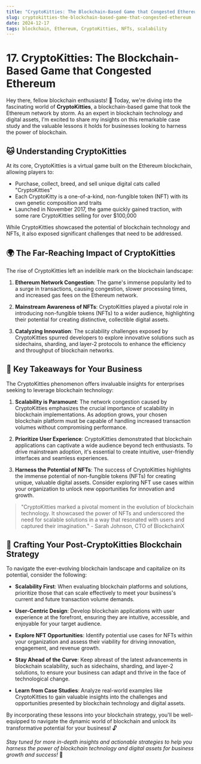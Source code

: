 ```yaml
---
title: "CryptoKitties: The Blockchain-Based Game that Congested Ethereum"
slug: cryptokitties-the-blockchain-based-game-that-congested-ethereum
date: 2024-12-17
tags: blockchain, Ethereum, CryptoKitties, NFTs, scalability
---
```


# 17. CryptoKitties: The Blockchain-Based Game that Congested Ethereum

Hey there, fellow blockchain enthusiasts! 🚀 Today, we're diving into the fascinating world of **CryptoKitties**, a blockchain-based game that took the Ethereum network by storm. As an expert in blockchain technology and digital assets, I'm excited to share my insights on this remarkable case study and the valuable lessons it holds for businesses looking to harness the power of blockchain.

## 🐱 Understanding CryptoKitties

At its core, CryptoKitties is a virtual game built on the Ethereum blockchain, allowing players to:

- Purchase, collect, breed, and sell unique digital cats called "CryptoKitties"
- Each CryptoKitty is a one-of-a-kind, non-fungible token (NFT) with its own genetic composition and traits
- Launched in November 2017, the game quickly gained traction, with some rare CryptoKitties selling for over $100,000

While CryptoKitties showcased the potential of blockchain technology and NFTs, it also exposed significant challenges that need to be addressed.

## 🌍 The Far-Reaching Impact of CryptoKitties

The rise of CryptoKitties left an indelible mark on the blockchain landscape:

1. **Ethereum Network Congestion**: The game's immense popularity led to a surge in transactions, causing congestion, slower processing times, and increased gas fees on the Ethereum network.

2. **Mainstream Awareness of NFTs**: CryptoKitties played a pivotal role in introducing non-fungible tokens (NFTs) to a wider audience, highlighting their potential for creating distinctive, collectible digital assets.

3. **Catalyzing Innovation**: The scalability challenges exposed by CryptoKitties spurred developers to explore innovative solutions such as sidechains, sharding, and layer-2 protocols to enhance the efficiency and throughput of blockchain networks.

## 🔑 Key Takeaways for Your Business

The CryptoKitties phenomenon offers invaluable insights for enterprises seeking to leverage blockchain technology:

1. **Scalability is Paramount**: The network congestion caused by CryptoKitties emphasizes the crucial importance of scalability in blockchain implementations. As adoption grows, your chosen blockchain platform must be capable of handling increased transaction volumes without compromising performance.

2. **Prioritize User Experience**: CryptoKitties demonstrated that blockchain applications can captivate a wide audience beyond tech enthusiasts. To drive mainstream adoption, it's essential to create intuitive, user-friendly interfaces and seamless experiences.

3. **Harness the Potential of NFTs**: The success of CryptoKitties highlights the immense potential of non-fungible tokens (NFTs) for creating unique, valuable digital assets. Consider exploring NFT use cases within your organization to unlock new opportunities for innovation and growth.

> "CryptoKitties marked a pivotal moment in the evolution of blockchain technology. It showcased the power of NFTs and underscored the need for scalable solutions in a way that resonated with users and captured their imagination." - Sarah Johnson, CTO of BlockchainX

## 🚀 Crafting Your Post-CryptoKitties Blockchain Strategy

To navigate the ever-evolving blockchain landscape and capitalize on its potential, consider the following:

- **Scalability First**: When evaluating blockchain platforms and solutions, prioritize those that can scale effectively to meet your business's current and future transaction volume demands.

- **User-Centric Design**: Develop blockchain applications with user experience at the forefront, ensuring they are intuitive, accessible, and enjoyable for your target audience.

- **Explore NFT Opportunities**: Identify potential use cases for NFTs within your organization and assess their viability for driving innovation, engagement, and revenue growth.

- **Stay Ahead of the Curve**: Keep abreast of the latest advancements in blockchain scalability, such as sidechains, sharding, and layer-2 solutions, to ensure your business can adapt and thrive in the face of technological change.

- **Learn from Case Studies**: Analyze real-world examples like CryptoKitties to gain valuable insights into the challenges and opportunities presented by blockchain technology and digital assets.

By incorporating these lessons into your blockchain strategy, you'll be well-equipped to navigate the dynamic world of blockchain and unlock its transformative potential for your business! 🔓

*Stay tuned for more in-depth insights and actionable strategies to help you harness the power of blockchain technology and digital assets for business growth and success!* 💪